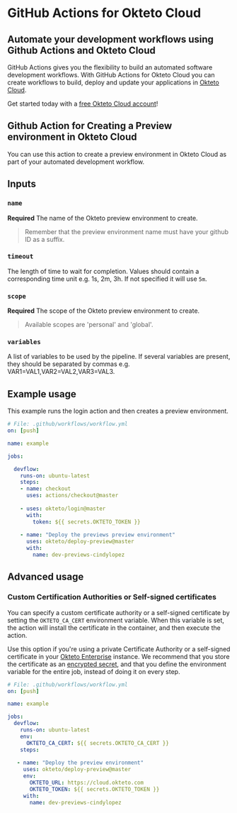 # GitHub Actions for Okteto Cloud

## Automate your development workflows using Github Actions and Okteto Cloud
GitHub Actions gives you the flexibility to build an automated software development workflows. With GitHub Actions for Okteto Cloud you can create workflows to build, deploy and update your applications in [Okteto Cloud](https://cloud.okteto.com).

Get started today with a [free Okteto Cloud account](https://cloud.okteto.com)!

## Github Action for Creating a Preview environment in Okteto Cloud

You can use this action to create a preview environment in Okteto Cloud as part of your automated development workflow.

## Inputs

### `name`

**Required**  The name of the Okteto preview environment to create.

> Remember that the preview environment name must have your github ID as a suffix.

### `timeout`

The length of time to wait for completion. Values should contain a corresponding time unit e.g. 1s, 2m, 3h. If not specified it will use `5m`.

### `scope`

**Required**  The scope of the Okteto preview environment to create.

> Available scopes are 'personal' and 'global'.


### `variables`

A list of variables to be used by the pipeline. If several variables are present, they should be separated by commas e.g. VAR1=VAL1,VAR2=VAL2,VAR3=VAL3.

## Example usage

This example runs the login action and then creates a preview environment.

```yaml
# File: .github/workflows/workflow.yml
on: [push]

name: example

jobs:

  devflow:
    runs-on: ubuntu-latest
    steps:
    - name: checkout
      uses: actions/checkout@master
      
    - uses: okteto/login@master
      with:
        token: ${{ secrets.OKTETO_TOKEN }}
    
    - name: "Deploy the previews preview environment"
      uses: okteto/deploy-preview@master
      with:
        name: dev-previews-cindylopez
```

## Advanced usage

 ### Custom Certification Authorities or Self-signed certificates

 You can specify a custom certificate authority or a self-signed certificate by setting the `OKTETO_CA_CERT` environment variable. When this variable is set, the action will install the certificate in the container, and then execute the action. 

 Use this option if you're using a private Certificate Authority or a self-signed certificate in your [Okteto Enterprise](http://okteto.com/enterprise) instance.  We recommend that you store the certificate as an [encrypted secret](https://docs.github.com/en/actions/reference/encrypted-secrets), and that you define the environment variable for the entire job, instead of doing it on every step.


 ```yaml
 # File: .github/workflows/workflow.yml
 on: [push]

 name: example

 jobs:
   devflow:
     runs-on: ubuntu-latest
     env:
       OKTETO_CA_CERT: ${{ secrets.OKTETO_CA_CERT }}
     steps:
      
    - name: "Deploy the preview environment"
      uses: okteto/deploy-preview@master
      env:
        OKTETO_URL: https://cloud.okteto.com
        OKTETO_TOKEN: ${{ secrets.OKTETO_TOKEN }}
      with:
        name: dev-previews-cindylopez
 ```
